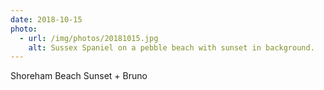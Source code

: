 ```yaml
---
date: 2018-10-15
photo:
  - url: /img/photos/20181015.jpg
    alt: Sussex Spaniel on a pebble beach with sunset in background.
---
```


Shoreham Beach Sunset + Bruno
